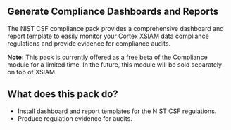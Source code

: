 ## **Generate Compliance Dashboards and Reports**
The NIST CSF compliance pack provides a comprehensive dashboard and report template to easily monitor your Cortex XSIAM data compliance regulations and provide evidence for compliance audits.

**Note:** This pack is currently offered as a free beta of the Compliance module for a limited time. In the future, this module will be sold separately on top of XSIAM.


## **What does this pack do?**
- Install dashboard and report templates for the NIST CSF regulations.
- Produce regulation evidence for audits.